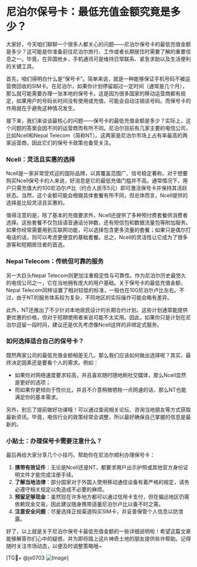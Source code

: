# 尼泊尔保号卡：最低充值金额究竟是多少？

大家好，今天咱们聊聊一个很多人都关心的问题——尼泊尔保号卡的最低充值金额是多少？这可能是你准备前往尼泊尔旅行、工作或者长期居住时需要了解的重要信息之一。毕竟，在异国他乡，手机通讯可是维持日常联系、紧急求助以及生活便利的关键工具。

首先，咱们得明白什么是“保号卡”。简单来说，就是一种能够保证手机号码不被运营商回收的SIM卡。在尼泊尔，如果你计划停留超过一定时间（通常是几个月），那么就可能需要办理一张本地的保号卡。这是因为很多国家的移动运营商都有规定，如果用户的号码长时间没有使用或充值，可能会自动注销该号码。而保号卡的作用就在于避免这种情况发生。

接下来，我们来谈谈最核心的问题——保号卡的最低充值金额是多少？实际上，这个问题的答案会因不同的运营商而有所不同。尼泊尔目前有几家主要的电信公司，比如Ncell和Nepal Telecom（简称NT）。这两家是尼泊尔市场上占有率最高的两家运营商，因此它们的保号卡政策也备受关注。

### Ncell：灵活且实惠的选择

Ncell是一家非常受欢迎的国际品牌，以其覆盖范围广、信号稳定著称。对于想要购买Ncell保号卡的人来说，好消息是它的最低充值门槛并不高。通常情况下，用户只需充值大约100尼泊尔卢比（约合人民币5元）即可激活保号卡并保持其活跃状态。当然，这个金额可能会根据具体套餐有所不同，但总体而言，Ncell提供的选择是比较灵活且实惠的。

值得注意的是，除了基本的充值要求外，Ncell还提供了多种预付费套餐供消费者选择。这些套餐不仅包括语音通话分钟数，还有短信包和数据流量包等附加服务。如果你经常需要用到互联网功能，可以选择包含更多流量的套餐；如果只是偶尔打电话的话，则可以考虑更便宜的基础套餐。总之，Ncell的灵活性让它成为了很多游客和短期居住者的首选。

### Nepal Telecom：传统但可靠的服务

另一大巨头Nepal Telecom则更加注重稳定性与可靠性。作为尼泊尔历史最悠久的电信公司之一，它在当地拥有庞大的用户基础。关于保号卡的最低充值金额，Nepal Telecom同样设置了相对较低的标准，一般也在100尼泊尔卢比左右。不过，由于NT的服务体系较为复杂，不同地区的实际操作可能会略有差异。

此外，NT还推出了不少针对本地居民设计的长期合约计划。这些计划通常能提供更优惠的价格，但对于短期使用者来说可能不太实用。因此，如果你只是计划在尼泊尔逗留一段时间，建议还是优先考虑像Ncell这样的非绑定式服务。

### 如何选择适合自己的保号卡？

既然两家公司的最低充值金额相差无几，那么我们应该如何做出选择呢？其实，最终决定因素还是要看个人的需求。例如：

- 如果你对网络速度要求较高，并且喜欢随时随地刷社交媒体，那么Ncell显然是更好的选项；
- 而如果你更倾向于性价比，并且不介意稍微牺牲一点网速的话，那么NT也能满足你的基本需求。

另外，别忘了提前做好功课哦！可以通过查阅相关论坛、咨询当地朋友等方式获取最新资讯。毕竟，电信行业的政策经常会调整，所以最好确保自己掌握的信息是最新的。

### 小贴士：办理保号卡需要注意什么？

最后再给大家分享几个小技巧，帮助你在尼泊尔顺利办理保号卡：

1. **携带有效证件**：无论是Ncell还是NT，都要求用户出示护照或其他官方身份证明文件才能完成注册手续。
2. **了解当地法律**：部分国家对于外国人使用移动通信设备有着严格的规定，请务必遵守相关规定以免造成不必要的麻烦。
3. **预留足够现金**：虽然现在许多地方都可以通过信用卡支付，但在偏远地区仍需依赖现金交易，因此建议随身携带适量尼泊尔卢比以备不时之需。
4. **注意安全问题**：尽量选择正规渠道购买SIM卡，并妥善保管个人信息以防泄露。

好了，以上就是关于尼泊尔保号卡最低充值金额的一些详细说明啦！希望这篇文章能够解答你们心中的疑惑，并为即将踏上这片神奇土地的朋友提供些许帮助。记得随时关注市场动态，以便及时调整策略哦~

[TG💪+ @jx0703 ![Image](https://github.com/user-attachments/assets/dbca1d08-cadb-493c-b0ec-ad6f7a83f270)]